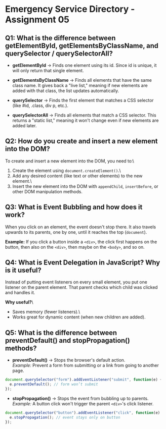 # Emergency Service Directory - Assignment 05

## Q1: What is the difference between getElementById, getElementsByClassName, and querySelector / querySelectorAll?

-   **getElementById** → Finds one element using its id. Since id is
    unique, it will only return that single element.

-   **getElementsByClassName** → Finds all elements that have the same
    class name. It gives back a "live list," meaning if new elements are
    added with that class, the list updates automatically.

-   **querySelector** → Finds the first element that matches a CSS
    selector (like #id, .class, div p, etc.).

-   **querySelectorAll** → Finds all elements that match a CSS selector.
    This returns a "static list," meaning it won't change even if new
    elements are added later.

## Q2: How do you create and insert a new element into the DOM?

To create and insert a new element into the DOM, you need to:\
1. Create the element using `document.createElement()`.\
2. Add any desired content (like text or other elements) to the new
element.\
3. Insert the new element into the DOM with `appendChild`,
`insertBefore`, or other DOM manipulation methods.

## Q3: What is Event Bubbling and how does it work?

When you click on an element, the event doesn't stop there. It also
travels upwards to its parents, one by one, until it reaches the top
(`document`).

**Example:** If you click a button inside a `<div>`, the click first
happens on the button, then also on the `<div>`, then maybe on the
`<body>`, and so on.

## Q4: What is Event Delegation in JavaScript? Why is it useful?

Instead of putting event listeners on every small element, you put one
listener on the parent element. That parent checks which child was
clicked and handles it.

**Why useful?**\
- Saves memory (fewer listeners).\
- Works great for dynamic content (when new children are added).

## Q5: What is the difference between preventDefault() and stopPropagation() methods?

-   **preventDefault()** → Stops the browser's default action.\
    *Example:* Prevent a form from submitting or a link from going to
    another page.

``` js
document.querySelector("form").addEventListener("submit", function(e) {
  e.preventDefault(); // form won’t submit
});
```

-   **stopPropagation()** → Stops the event from bubbling up to
    parents.\
    *Example:* A button click won't trigger the parent `<div>`'s click
    listener.

``` js
document.querySelector("button").addEventListener("click", function(e) {
  e.stopPropagation(); // event stays only on button
});
```
